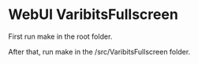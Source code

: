 # WebUI VaribitsFullscreen

First run make in the root folder.

After that, run make in the /src/VaribitsFullscreen folder.
